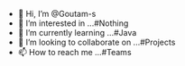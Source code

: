 - 👋 Hi, I’m @Goutam-s
- 👀 I’m interested in ...#Nothing
- 🌱 I’m currently learning ...#Java
- 💞️ I’m looking to collaborate on ...#Projects
- 📫 How to reach me ...#Teams

<!---
Goutam-s/Goutam-s

--->
